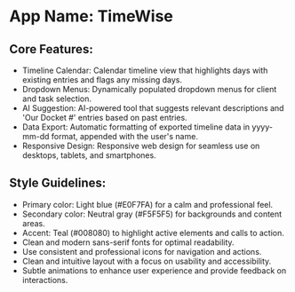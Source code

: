 # **App Name**: TimeWise

## Core Features:

- Timeline Calendar: Calendar timeline view that highlights days with existing entries and flags any missing days.
- Dropdown Menus: Dynamically populated dropdown menus for client and task selection.
- AI Suggestion: AI-powered tool that suggests relevant descriptions and 'Our Docket #' entries based on past entries.
- Data Export: Automatic formatting of exported timeline data in yyyy-mm-dd format, appended with the user's name.
- Responsive Design: Responsive web design for seamless use on desktops, tablets, and smartphones.

## Style Guidelines:

- Primary color: Light blue (#E0F7FA) for a calm and professional feel.
- Secondary color: Neutral gray (#F5F5F5) for backgrounds and content areas.
- Accent: Teal (#008080) to highlight active elements and calls to action.
- Clean and modern sans-serif fonts for optimal readability.
- Use consistent and professional icons for navigation and actions.
- Clean and intuitive layout with a focus on usability and accessibility.
- Subtle animations to enhance user experience and provide feedback on interactions.